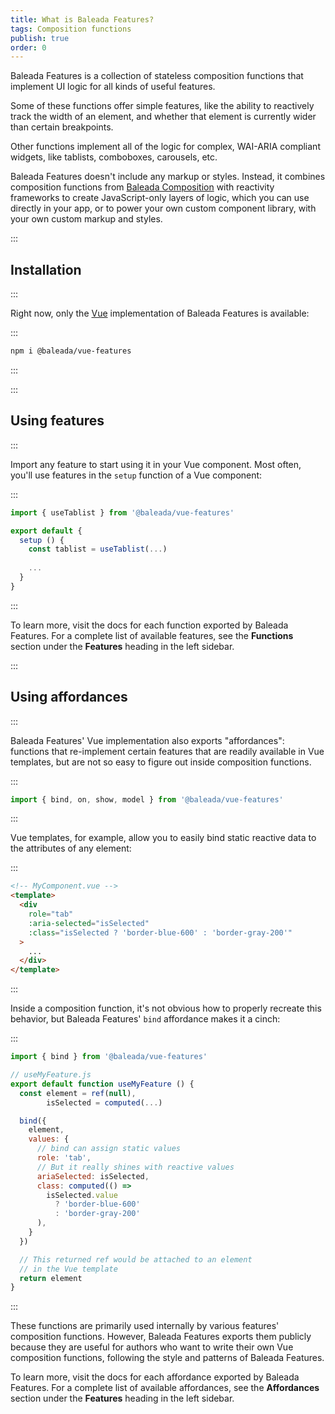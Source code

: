 ```yaml
---
title: What is Baleada Features?
tags: Composition functions
publish: true
order: 0
---
```


Baleada Features is a collection of stateless composition functions that implement UI logic for all kinds of useful features.

Some of these functions offer simple features, like the ability to reactively track the width of an element, and whether that element is currently wider than certain breakpoints.

Other functions implement all of the logic for complex, WAI-ARIA compliant widgets, like tablists, comboboxes, carousels, etc.

Baleada Features doesn't include any markup or styles. Instead, it combines composition functions from [Baleada Composition](/docs/composition) with reactivity frameworks to create JavaScript-only layers of logic, which you can use directly in your app, or to power your own custom component library, with your own custom markup and styles.


:::
## Installation
:::

Right now, only the [Vue](https://v3.vuejs.org) implementation of Baleada Features is available:

:::
```bash
npm i @baleada/vue-features
```
:::


:::
## Using features
:::

Import any feature to start using it in your Vue component. Most often, you'll use features in the `setup` function of a Vue component:

:::
```js
import { useTablist } from '@baleada/vue-features'

export default {
  setup () {
    const tablist = useTablist(...)
    
    ...
  }
}
```
:::

To learn more, visit the docs for each function exported by Baleada Features. For a complete list of available features, see the **Functions** section under the **Features** heading in the left sidebar.


:::
## Using affordances
:::

Baleada Features' Vue implementation also exports "affordances": functions that re-implement certain features that are readily available in Vue templates, but are not so easy to figure out inside composition functions.

:::
```js
import { bind, on, show, model } from '@baleada/vue-features'
```
:::

Vue templates, for example, allow you to easily bind static reactive data to the attributes of any element:

:::
```html
<!-- MyComponent.vue -->
<template>
  <div
    role="tab"
    :aria-selected="isSelected"
    :class="isSelected ? 'border-blue-600' : 'border-gray-200'"
  >
    ...
  </div>
</template>
```
:::

Inside a composition function, it's not obvious how to properly recreate this behavior, but Baleada Features' `bind` affordance makes it a cinch:

:::
```js
import { bind } from '@baleada/vue-features'

// useMyFeature.js
export default function useMyFeature () {
  const element = ref(null),
        isSelected = computed(...)

  bind({
    element,
    values: {
      // bind can assign static values
      role: 'tab',
      // But it really shines with reactive values
      ariaSelected: isSelected,
      class: computed(() => 
        isSelected.value 
          ? 'border-blue-600' 
          : 'border-gray-200'
      ),
    }
  })

  // This returned ref would be attached to an element
  // in the Vue template
  return element
}
```
:::

These functions are primarily used internally by various features' composition functions. However, Baleada Features exports them publicly because they are useful for authors who want to write their own Vue composition functions, following the style and patterns of Baleada Features.

To learn more, visit the docs for each affordance exported by Baleada Features. For a complete list of available affordances, see the **Affordances** section under the **Features** heading in the left sidebar.
